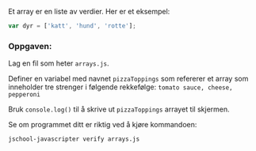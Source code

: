 Et array er en liste av verdier. Her er et eksempel:

```js
var dyr = ['katt', 'hund', 'rotte'];
```

### Oppgaven:

Lag en fil som heter `arrays.js`.

Definer en variabel med navnet `pizzaToppings` som refererer et array som inneholder tre strenger i følgende rekkefølge: `tomato sauce, cheese, pepperoni`

Bruk `console.log()` til å skrive ut `pizzaToppings` arrayet til skjermen.

Se om programmet ditt er riktig ved å kjøre kommandoen:

```bash
jschool-javascripter verify arrays.js
```
